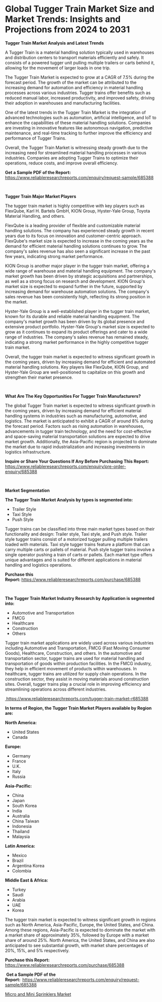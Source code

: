 <p><h1>Global Tugger Train Market Size and Market Trends: Insights and Projections from 2024 to 2031</h1></p><p><strong>Tugger Train Market Analysis and Latest Trends</strong></p>
<p><p>A Tugger Train is a material handling solution typically used in warehouses and distribution centers to transport materials efficiently and safely. It consists of a powered tugger unit pulling multiple trailers or carts behind it, allowing for the movement of larger loads in one trip.</p><p>The Tugger Train Market is expected to grow at a CAGR of 7.5% during the forecast period. The growth of the market can be attributed to the increasing demand for automation and efficiency in material handling processes across various industries. Tugger trains offer benefits such as reduced manual labor, increased productivity, and improved safety, driving their adoption in warehouses and manufacturing facilities.</p><p>One of the latest trends in the Tugger Train Market is the integration of advanced technologies such as automation, artificial intelligence, and IoT to enhance the capabilities of these material handling solutions. Companies are investing in innovative features like autonomous navigation, predictive maintenance, and real-time tracking to further improve the efficiency and performance of Tugger Trains.</p><p>Overall, the Tugger Train Market is witnessing steady growth due to the increasing need for streamlined material handling processes in various industries. Companies are adopting Tugger Trains to optimize their operations, reduce costs, and improve overall efficiency.</p></p>
<p><strong>Get a Sample PDF of the Report:&nbsp;</strong> <a href="https://www.reliableresearchreports.com/enquiry/request-sample/685388">https://www.reliableresearchreports.com/enquiry/request-sample/685388</a></p>
<p>&nbsp;</p>
<p><strong>Tugger Train Major Market Players</strong></p>
<p><p>The tugger train market is highly competitive with key players such as FlexQube, Karl H. Bartels GmbH, KION Group, Hyster-Yale Group, Toyota Material Handling, and others. </p><p>FlexQube is a leading provider of flexible and customizable material handling solutions. The company has experienced steady growth in recent years due to its focus on innovation and customer-centric approach. FlexQube's market size is expected to increase in the coming years as the demand for efficient material handling solutions continues to grow. The company's sales revenue has also seen a significant increase in the past few years, indicating strong market performance.</p><p>KION Group is another major player in the tugger train market, offering a wide range of warehouse and material handling equipment. The company's market growth has been driven by strategic acquisitions and partnerships, as well as a strong focus on research and development. KION Group's market size is expected to expand further in the future, supported by increasing demand for warehouse automation solutions. The company's sales revenue has been consistently high, reflecting its strong position in the market.</p><p>Hyster-Yale Group is a well-established player in the tugger train market, known for its durable and reliable material handling equipment. The company's market growth has been driven by its global presence and extensive product portfolio. Hyster-Yale Group's market size is expected to grow as it continues to expand its product offerings and cater to a wide range of industries. The company's sales revenue has remained steady, indicating a strong market performance in the highly competitive tugger train market.</p><p>Overall, the tugger train market is expected to witness significant growth in the coming years, driven by increasing demand for efficient and automated material handling solutions. Key players like FlexQube, KION Group, and Hyster-Yale Group are well-positioned to capitalize on this growth and strengthen their market presence.</p></p>
<p>&nbsp;</p>
<p><strong>What Are The Key Opportunities For Tugger Train Manufacturers?</strong></p>
<p><p>The global Tugger Train market is expected to witness significant growth in the coming years, driven by increasing demand for efficient material handling systems in industries such as manufacturing, automotive, and logistics. The market is anticipated to exhibit a CAGR of around 8% during the forecast period. Factors such as rising automation in warehouses, advancements in tugger train technology, and the need for cost-effective and space-saving material transportation solutions are expected to drive market growth. Additionally, the Asia-Pacific region is projected to dominate the market due to rapid industrialization and increasing investments in logistics infrastructure.</p></p>
<p><strong>Inquire or Share Your Questions If Any Before Purchasing This Report:</strong> <a href="https://www.reliableresearchreports.com/enquiry/pre-order-enquiry/685388">https://www.reliableresearchreports.com/enquiry/pre-order-enquiry/685388</a></p>
<p>&nbsp;</p>
<p><strong>Market Segmentation</strong></p>
<p><strong>The Tugger Train Market Analysis by types is segmented into:</strong></p>
<p><ul><li>Trailer Style</li><li>Taxi Style</li><li>Push Style</li></ul></p>
<p><p>Tugger trains can be classified into three main market types based on their functionality and design: Trailer style, Taxi style, and Push style. Trailer style tugger trains consist of a motorized tugger pulling multiple trailers loaded with materials. Taxi style tugger trains feature a platform that can carry multiple carts or pallets of material. Push style tugger trains involve a single operator pushing a train of carts or pallets. Each market type offers unique advantages and is suited for different applications in material handling and logistics operations.</p></p>
<p><strong>Purchase this Report:&nbsp;</strong><a href="https://www.reliableresearchreports.com/purchase/685388">https://www.reliableresearchreports.com/purchase/685388</a></p>
<p>&nbsp;</p>
<p><strong>The Tugger Train Market Industry Research by Application is segmented into:</strong></p>
<p><ul><li>Automotive and Transportation</li><li>FMCG</li><li>Healthcare</li><li>Construction</li><li>Others</li></ul></p>
<p><p>Tugger train market applications are widely used across various industries including Automotive and Transportation, FMCG (Fast Moving Consumer Goods), Healthcare, Construction, and others. In the automotive and transportation sector, tugger trains are used for material handling and transportation of goods within production facilities. In the FMCG industry, they help in efficient movement of products within warehouses. In healthcare, tugger trains are utilized for supply chain operations. In the construction sector, they assist in moving materials around construction sites. Overall, tugger trains play a crucial role in improving efficiency and streamlining operations across different industries.</p></p>
<p><a href="https://www.reliableresearchreports.com/tugger-train-market-r685388">&nbsp;https://www.reliableresearchreports.com/tugger-train-market-r685388</a></p>
<p><strong>In terms of Region, the Tugger Train Market Players available by Region are:</strong></p>
<p>
    <p> <strong> North America: </strong>
        <ul>
            <li>United States</li>
            <li>Canada</li>
        </ul>
        </p> 
    <p> <strong> Europe: </strong>
        <ul>
            <li>Germany</li>
            <li>France</li>
            <li>U.K.</li>
            <li>Italy</li>
            <li>Russia</li>
        </ul>
        </p> 
    <p> <strong> Asia-Pacific: </strong>
        <ul>
            <li>China</li>
            <li>Japan</li>
            <li>South Korea</li>
            <li>India</li>
            <li>Australia</li>
            <li>China Taiwan</li>
            <li>Indonesia</li>
            <li>Thailand</li>
            <li>Malaysia</li>
        </ul>
        </p> 
    <p> <strong> Latin America: </strong>
        <ul>
            <li>Mexico</li>
            <li>Brazil</li>
            <li>Argentina Korea</li>
            <li>Colombia</li>
        </ul>
        </p> 
    <p> <strong> Middle East & Africa: </strong>
        <ul>
            <li>Turkey</li>
            <li>Saudi</li>
            <li>Arabia</li>
            <li>UAE</li>
            <li>Korea</li>
        </ul>
    </p>
    </p>
<p><p>The tugger train market is expected to witness significant growth in regions such as North America, Asia-Pacific, Europe, the United States, and China. Among these regions, Asia-Pacific is expected to dominate the market with a market share of approximately 35%, followed by Europe with a market share of around 25%. North America, the United States, and China are also anticipated to see substantial growth, with market share percentages of 20%, 15%, and 5% respectively.</p></p>
<p><strong>Purchase this Report: </strong><a href="https://www.reliableresearchreports.com/purchase/685388">https://www.reliableresearchreports.com/purchase/685388</a></p>
<p>&nbsp;<strong>Get a Sample PDF of the Report:&nbsp;&nbsp;</strong><a href="https://www.reliableresearchreports.com/enquiry/request-sample/685388">https://www.reliableresearchreports.com/enquiry/request-sample/685388</a></p>
<p><strong></strong></p>
<p><p><a href="https://github.com/FassouRP/Market-Research-Report-List-4/blob/main/micro-and-mini-sprinklers-market.md">Micro and Mini Sprinklers Market</a></p></p>